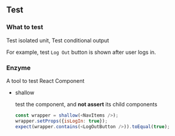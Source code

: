 ## Test

### What to test

Test isolated unit, Test conditional output

For example, test `Log Out` button is shown after user logs in.

### Enzyme

A tool to test React Component

* shallow

    test the component, and **not assert** its child components

    ```javascript
    const wrapper = shallow(<NavItems />);
    wrapper.setProps({isLogIn: true});
    expect(wrapper.contains(<LogOutButton />)).toEqual(true);
    ```